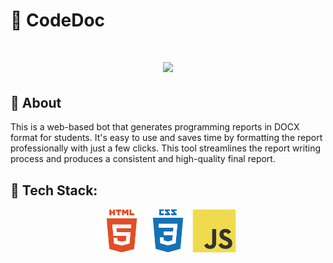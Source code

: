 # 📝 CodeDoc

<h1 align="center">
   <img src="https://ik.imagekit.io/lorinnio/https-codedoc-netlify-app.png?updatedAt=1678897278883">
</h1>

## 📓 About

This is a web-based bot that generates programming reports in DOCX format for students. It's easy to use and saves time by formatting the report professionally with just a few clicks. This tool streamlines the report writing process and produces a consistent and high-quality final report.

## :rocket: Tech Stack:

<p align="center">
<img src="https://github.com/devicons/devicon/blob/master/icons/html5/html5-plain-wordmark.svg" alt="html5"  width="70" height="70"/>
<img src="https://github.com/devicons/devicon/blob/master/icons/css3/css3-plain-wordmark.svg" alt="css3" width="70" height="70"/>
<img src="https://github.com/devicons/devicon/blob/master/icons/javascript/javascript-original.svg" alt="javascript" width="70" height="70"/>
</p>
